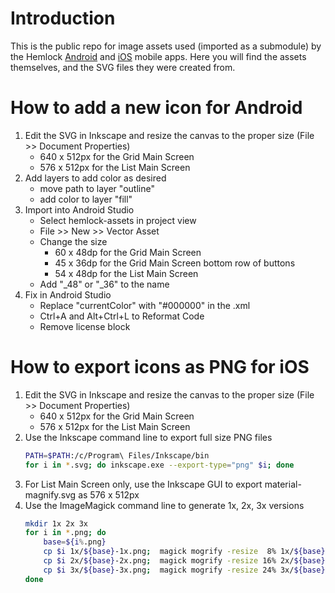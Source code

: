 Introduction
============
This is the public repo for image assets used (imported as a submodule) by the Hemlock
[Android](https://github.com/kenstir/hemlock) and
[iOS](https://github.com/kenstir/hemlock-ios) mobile apps.
Here you will find the assets themselves, and the SVG files they were created from.


How to add a new icon for Android
=================================
1. Edit the SVG in Inkscape and resize the canvas to the proper size (File >> Document Properties)
   * 640 x 512px for the Grid Main Screen
   * 576 x 512px for the List Main Screen
2. Add layers to add color as desired
   * move path to layer "outline"
   * add color to layer "fill"
3. Import into Android Studio
   * Select hemlock-assets in project view
   * File >> New >> Vector Asset
   * Change the size
     - 60 x 48dp for the Grid Main Screen
     - 45 x 36dp for the Grid Main Screen bottom row of buttons
     - 54 x 48dp for the List Main Screen
   * Add "_48" or "_36" to the name
5. Fix in Android Studio
   * Replace "currentColor" with "#000000" in the .xml
   * Ctrl+A and Alt+Ctrl+L to Reformat Code
   * Remove license block


How to export icons as PNG for iOS
==================================
1. Edit the SVG in Inkscape and resize the canvas to the proper size (File >> Document Properties)
   * 640 x 512px for the Grid Main Screen
   * 576 x 512px for the List Main Screen
2. Use the Inkscape command line to export full size PNG files
   ```bash
   PATH=$PATH:/c/Program\ Files/Inkscape/bin
   for i in *.svg; do inkscape.exe --export-type="png" $i; done
   ```
3. For List Main Screen only, use the Inkscape GUI to export material-magnify.svg as 576 x 512px
4. Use the ImageMagick command line to generate 1x, 2x, 3x versions
   ```bash
   mkdir 1x 2x 3x
   for i in *.png; do
       base=${i%.png}
       cp $i 1x/${base}-1x.png;  magick mogrify -resize  8% 1x/${base}-1x.png
       cp $i 2x/${base}-2x.png;  magick mogrify -resize 16% 2x/${base}-2x.png
       cp $i 3x/${base}-3x.png;  magick mogrify -resize 24% 3x/${base}-3x.png
   done
   ```
